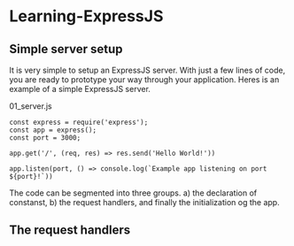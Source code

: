 # Learning-ExpressJS

## Simple server setup
It is very simple to setup an ExpressJS server. With just a few lines of code, you are ready to prototype your way through your application.
Heres is an example of a simple ExpressJS server.

01_server.js
```
const express = require('express');
const app = express();
const port = 3000;

app.get('/', (req, res) => res.send('Hello World!'))

app.listen(port, () => console.log(`Example app listening on port ${port}!`))
```
The code can be segmented into three groups. a) the declaration of constanst, b) the request handlers, and finally the initialization og the app. 

## The request handlers

